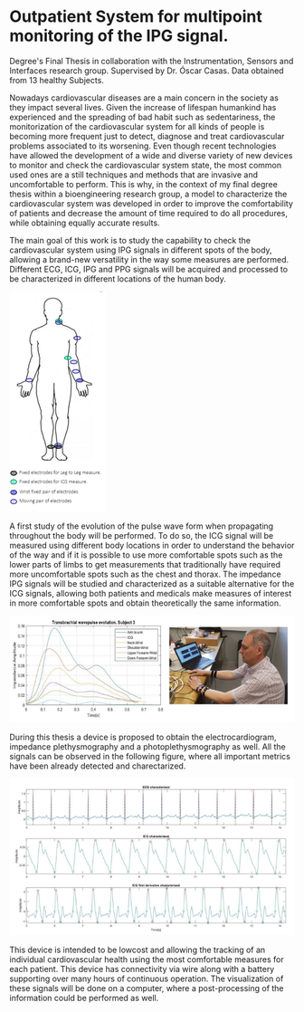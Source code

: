 # Outpatient System for multipoint monitoring of the IPG signal.

Degree's Final Thesis in collaboration with the Instrumentation, Sensors and Interfaces research group. Supervised by Dr. Óscar Casas. Data obtained from 13 healthy Subjects. 

Nowadays cardiovascular diseases are a main concern in the society as they impact several lives. Given the increase of lifespan humankind has experienced and the spreading of bad habit such as sedentariness, the monitorization of the cardiovascular system for all kinds of people is becoming more frequent just to detect, diagnose and treat cardiovascular problems associated to its worsening. Even though recent technologies have allowed the development of a wide and diverse variety of new devices to monitor and check the cardiovascular system state, the most common used ones are a still techniques and methods that are invasive and uncomfortable to perform. This is why, in the context of my final degree thesis within a bioengineering research group, a model to characterize the cardiovascular system was developed in order to improve the comfortability of patients and decrease the amount of time required to do all procedures, while obtaining equally accurate results. 

The main goal of this work is to study the capability to check the cardiovascular system using IPG signals in different spots of the body, allowing a brand-new versatility in the way some measures are performed. Different ECG, ICG, IPG and PPG signals will be acquired and processed to be characterized in different locations of the human body. 

![Locations](Images/Locations.png)

A first study of the evolution of the pulse wave form when propagating throughout the body will be performed. To do so, the ICG signal will be measured using different body locations in order to understand the behavior of the way and if it is possible to use more comfortable spots such as the lower parts of limbs to get measurements that traditionally have required more uncomfortable spots such as the chest and thorax. The impedance IPG signals will be studied and characterized as a suitable alternative for the ICG signals, allowing both patients and medicals make measures of interest in more comfortable spots and obtain theoretically the same information. 

![Locations](Images/Signal_Evolution.png)

During this thesis a device is proposed to obtain the electrocardiogram, impedance plethysmography and a photoplethysmography as well. All the signals can be observed in the following figure, where all important metrics have been already detected and charectarized.

![Locations](Images/Signals.png)

This device is intended to be lowcost and allowing the tracking of an individual cardiovascular health using the most comfortable measures for each patient. This device has connectivity via wire along with a battery supporting over many hours of continuous operation. The visualization of these signals will be done on a computer, where a post-processing of the information could be performed as well.

